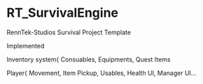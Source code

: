 # RT_SurvivalEngine
RennTek-Studios Survival Project Template

Implemented

Inventory system{
Consuables, Equipments, Quest Items

Player{
Movement, Item Pickup, Usables, Health UI, Manager UI...
